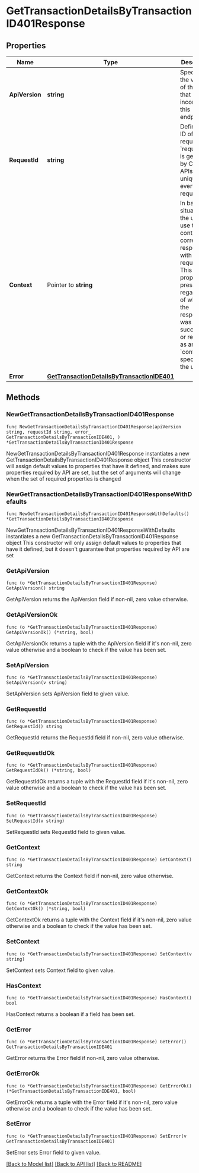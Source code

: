 # GetTransactionDetailsByTransactionID401Response

## Properties

Name | Type | Description | Notes
------------ | ------------- | ------------- | -------------
**ApiVersion** | **string** | Specifies the version of the API that incorporates this endpoint. | 
**RequestId** | **string** | Defines the ID of the request. The &#x60;requestId&#x60; is generated by Crypto APIs and it&#39;s unique for every request. | 
**Context** | Pointer to **string** | In batch situations the user can use the context to correlate responses with requests. This property is present regardless of whether the response was successful or returned as an error. &#x60;context&#x60; is specified by the user. | [optional] 
**Error** | [**GetTransactionDetailsByTransactionIDE401**](GetTransactionDetailsByTransactionIDE401.md) |  | 

## Methods

### NewGetTransactionDetailsByTransactionID401Response

`func NewGetTransactionDetailsByTransactionID401Response(apiVersion string, requestId string, error_ GetTransactionDetailsByTransactionIDE401, ) *GetTransactionDetailsByTransactionID401Response`

NewGetTransactionDetailsByTransactionID401Response instantiates a new GetTransactionDetailsByTransactionID401Response object
This constructor will assign default values to properties that have it defined,
and makes sure properties required by API are set, but the set of arguments
will change when the set of required properties is changed

### NewGetTransactionDetailsByTransactionID401ResponseWithDefaults

`func NewGetTransactionDetailsByTransactionID401ResponseWithDefaults() *GetTransactionDetailsByTransactionID401Response`

NewGetTransactionDetailsByTransactionID401ResponseWithDefaults instantiates a new GetTransactionDetailsByTransactionID401Response object
This constructor will only assign default values to properties that have it defined,
but it doesn't guarantee that properties required by API are set

### GetApiVersion

`func (o *GetTransactionDetailsByTransactionID401Response) GetApiVersion() string`

GetApiVersion returns the ApiVersion field if non-nil, zero value otherwise.

### GetApiVersionOk

`func (o *GetTransactionDetailsByTransactionID401Response) GetApiVersionOk() (*string, bool)`

GetApiVersionOk returns a tuple with the ApiVersion field if it's non-nil, zero value otherwise
and a boolean to check if the value has been set.

### SetApiVersion

`func (o *GetTransactionDetailsByTransactionID401Response) SetApiVersion(v string)`

SetApiVersion sets ApiVersion field to given value.


### GetRequestId

`func (o *GetTransactionDetailsByTransactionID401Response) GetRequestId() string`

GetRequestId returns the RequestId field if non-nil, zero value otherwise.

### GetRequestIdOk

`func (o *GetTransactionDetailsByTransactionID401Response) GetRequestIdOk() (*string, bool)`

GetRequestIdOk returns a tuple with the RequestId field if it's non-nil, zero value otherwise
and a boolean to check if the value has been set.

### SetRequestId

`func (o *GetTransactionDetailsByTransactionID401Response) SetRequestId(v string)`

SetRequestId sets RequestId field to given value.


### GetContext

`func (o *GetTransactionDetailsByTransactionID401Response) GetContext() string`

GetContext returns the Context field if non-nil, zero value otherwise.

### GetContextOk

`func (o *GetTransactionDetailsByTransactionID401Response) GetContextOk() (*string, bool)`

GetContextOk returns a tuple with the Context field if it's non-nil, zero value otherwise
and a boolean to check if the value has been set.

### SetContext

`func (o *GetTransactionDetailsByTransactionID401Response) SetContext(v string)`

SetContext sets Context field to given value.

### HasContext

`func (o *GetTransactionDetailsByTransactionID401Response) HasContext() bool`

HasContext returns a boolean if a field has been set.

### GetError

`func (o *GetTransactionDetailsByTransactionID401Response) GetError() GetTransactionDetailsByTransactionIDE401`

GetError returns the Error field if non-nil, zero value otherwise.

### GetErrorOk

`func (o *GetTransactionDetailsByTransactionID401Response) GetErrorOk() (*GetTransactionDetailsByTransactionIDE401, bool)`

GetErrorOk returns a tuple with the Error field if it's non-nil, zero value otherwise
and a boolean to check if the value has been set.

### SetError

`func (o *GetTransactionDetailsByTransactionID401Response) SetError(v GetTransactionDetailsByTransactionIDE401)`

SetError sets Error field to given value.



[[Back to Model list]](../README.md#documentation-for-models) [[Back to API list]](../README.md#documentation-for-api-endpoints) [[Back to README]](../README.md)


